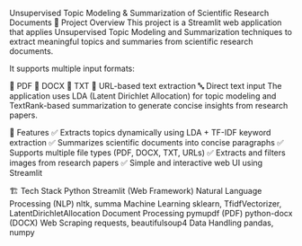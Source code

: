 Unsupervised Topic Modeling & Summarization of Scientific Research Documents
📌 Project Overview
This project is a Streamlit web application that applies Unsupervised Topic Modeling and Summarization techniques to extract meaningful topics and summaries from scientific research documents.

It supports multiple input formats:

📄 PDF
📝 DOCX
📜 TXT
🔗 URL-based text extraction
🔤 Direct text input
The application uses LDA (Latent Dirichlet Allocation) for topic modeling and TextRank-based summarization to generate concise insights from research papers.

🚀 Features
✅ Extracts topics dynamically using LDA + TF-IDF keyword extraction
✅ Summarizes scientific documents into concise paragraphs
✅ Supports multiple file types (PDF, DOCX, TXT, URLs)
✅ Extracts and filters images from research papers
✅ Simple and interactive web UI using Streamlit

🏗️ Tech Stack
Python
Streamlit (Web Framework)
Natural Language Processing (NLP)
nltk, summa
Machine Learning
sklearn, TfidfVectorizer, LatentDirichletAllocation
Document Processing
pymupdf (PDF)
python-docx (DOCX)
Web Scraping
requests, beautifulsoup4
Data Handling
pandas, numpy
